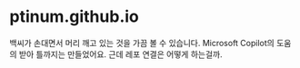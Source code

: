 # ptinum.github.io
백씨가 손대면서 머리 깨고 있는 것을 가끔 볼 수 있습니다.
Microsoft Copilot의 도움의 받아 틀까지는 만들었어요.
근데 레포 연결은 어떻게 하는걸까.

